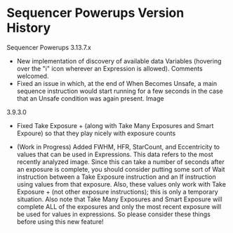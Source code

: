 ﻿# Sequencer Powerups Version History

Sequencer Powerups 3.13.7.x

* New implementation of discovery of available data Variables (hovering over the "i" icon wherever an Expression is allowed).  Comments welcomed.
* Fixed an issue in which, at the end of When Becomes Unsafe, a main sequence instruction would start running for a few seconds in the case that an Unsafe condition was again present.
Image

3.9.3.0

 - Fixed Take Exposure + (along with Take Many Exposures and Smart Expoure) so that they play nicely with exposure counts
 
 - (Work in Progress) Added FWHM, HFR, StarCount, and Eccentricity to values that can be used in Expressions.  This data refers to the most recently analyzed image.  Since this can take a number of seconds after an exposure is complete, you should consider putting some sort of Wait instruction between a Take Exposure instruction and an If instruction using values from that exposure.  Also, these values only work with Take Exposure + (not other exposure instructions); this is only a temporary situation.  Also note that Take Many Exposures and Smart Exposure will complete ALL of the exposures and only the most recent exposure will be used for values in expressions.  So please consider these things before using this new feature!

